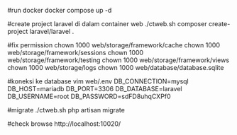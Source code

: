 #run docker
docker compose up -d

#create project laravel di dalam container web
./ctweb.sh composer create-project laravel/laravel .

#fix permission
chown 1000 web/storage/framework/cache
chown 1000 web/storage/framework/sessions
chown 1000 web/storage/framework/testing
chown 1000 web/storage/framework/views
chown 1000 web/storage/logs
chown 1000 web/database/database.sqlite

#koneksi ke database
vim web/.env
DB_CONNECTION=mysql
DB_HOST=mariadb
DB_PORT=3306
DB_DATABASE=laravel
DB_USERNAME=root
DB_PASSWORD=sdFD8uhqCXPf0

#migrate
./ctweb.sh php artisan migrate

#check browse
http://localhost:10020/